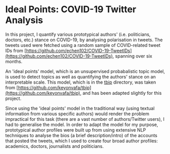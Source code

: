 # Ideal Points: COVID-19 Twitter Analysis

In this project, I quantify various prototypical authors' (i.e. politicians, doctors, etc.) stance on COVID-19, by analysing polarisation in tweets. The tweets used were fetched using a random sample of COVID-related tweet IDs from [https://github.com/echen102/COVID-19-TweetIDs](https://github.com/echen102/COVID-19-TweetIDs), spanning over six months.

An 'ideal points' model, which is an unsupervised probabalistic topic model, is used to detect topics as well as quantifying the authors' stance on an interpretable scale. This model, which is in the [tbip](https://github.com/maxpaton/ideal-points/tree/main/tbip) directory, was taken from [https://github.com/keyonvafa/tbip](https://github.com/keyonvafa/tbip), and has been adapted slightly for this project.

Since using the 'ideal points' model in the traditional way (using textual information from various specific authors) would render the problem impractical for this task (there are a vast number of authors/Twitter users), I had to generalise the model. In order to adapt the model for my purpose, prototypical author profiles were built up from using extensive NLP techniques to analyse the bios (a brief description/intro) of the accounts that posted the tweets, which I used to create four broad author profiles: academics, doctors, journalists and politicians. 
